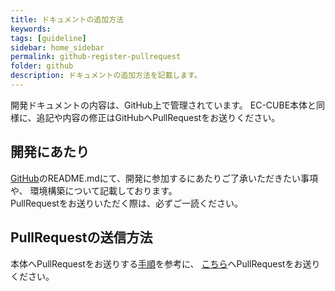 ```yaml
---
title: ドキュメントの追加方法
keywords: 
tags: [guideline]
sidebar: home_sidebar
permalink: github-register-pullrequest
folder: github
description: ドキュメントの追加方法を記載します。
---
```


開発ドキュメントの内容は、GitHub上で管理されています。
EC-CUBE本体と同様に、追記や内容の修正はGitHubへPullRequestをお送りください。

## 開発にあたり

[GitHub](https://github.com/EC-CUBE/doc4.ec-cube.net)のREADME.mdにて、開発に参加するにあたりご了承いただきたい事項や、
環境構築について記載しております。  
PullRequestをお送りいただく際は、必ずご一読ください。

## PullRequestの送信方法

本体へPullRequestをお送りする[手順](/contribution-guide-develop)を参考に、
[こちら](https://github.com/EC-CUBE/doc4.ec-cube.net)へPullRequestをお送りください。
